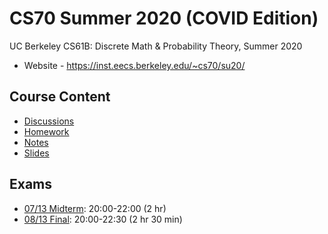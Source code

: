 # CS70 Summer 2020 (COVID Edition)

UC Berkeley CS61B: Discrete Math & Probability Theory, Summer 2020

* Website - https://inst.eecs.berkeley.edu/~cs70/su20/

## Course Content

* [Discussions](website/static/discussions)
* [Homework](website/static/homeworks)
* [Notes](website/static/notes)
* [Slides](slides)

## Exams

* [07/13 Midterm](exams/midterm): 20:00-22:00 (2 hr)
* [08/13   Final](exams/final): 20:00-22:30 (2 hr 30 min)
